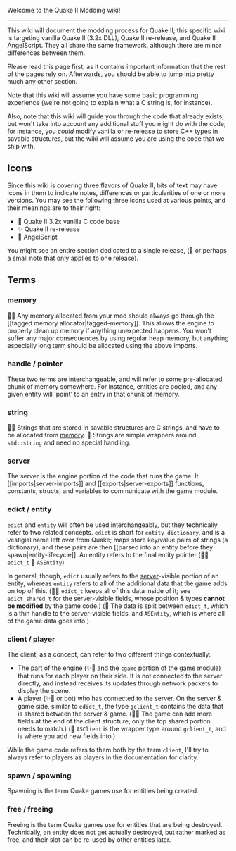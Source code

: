 Welcome to the Quake II Modding wiki!

***

This wiki will document the modding process for Quake II; this specific wiki is targeting vanilla Quake II (3.2x DLL), Quake II re-release, and Quake II AngelScript. They all share the same framework, although there are minor differences between them.

Please read this page first, as it contains important information that the rest of the pages rely on. Afterwards, you should be able to jump into pretty much any other section.

Note that this wiki will assume you have some basic programming experience (we're not going to explain what a C string is, for instance).

Also, note that this wiki will guide you through the code that already exists, but won't take into account any additional stuff you might do with the code; for instance, you *could* modify vanilla or re-release to store C++ types in savable structures, but the wiki will assume you are using the code that we ship with.

## Icons

Since this wiki is covering three flavors of Quake II, bits of text may have icons in them to indicate notes, differences or particularities of one or more versions. You may see the following three icons used at various points, and their meanings are to their right:

* 🍦 Quake II 3.2x vanilla C code base
* ✨ Quake II re-release
* 🪽 AngelScript

You might see an entire section dedicated to a single release, (🪽 or perhaps a small note that only applies to one release).

## Terms

### memory

🍦✨ Any memory allocated from your mod should always go through the [[tagged memory allocator|tagged-memory]]. This allows the engine to properly clean up memory if anything unexpected happens. You won't suffer any major consequences by using regular heap memory, but anything especially long term should be allocated using the above imports.

### handle / pointer

These two terms are interchangeable, and will refer to some pre-allocated chunk of memory somewhere. For instance, entities are pooled, and any given entity will 'point' to an entry in that chunk of memory.

### string

🍦✨ Strings that are stored in savable structures are C strings, and have to be allocated from [memory](#memory).
🪽 Strings are simple wrappers around `std::string` and need no special handling.

### server

The server is the engine portion of the code that runs the game. It [[imports|server-imports]] and [[exports|server-exports]] functions, constants, structs, and variables to communicate with the game module.

### edict / entity

`edict` and `entity` will often be used interchangeably, but they technically refer to two related concepts. `edict` is short for `entity dictionary`, and is a vestigial name left over from Quake; maps store key/value pairs of strings (a dictionary), and these pairs are then [[parsed into an entity before they spawn|entity-lifecycle]]. An entity refers to the final entity pointer (🍦✨ `edict_t` 🪽 `ASEntity`).

In general, though, `edict` usually refers to the [server](#server)-visible portion of an entity, whereas `entity` refers to all of the additional data that the game adds on top of this. (🍦✨ `edict_t` keeps all of this data inside of it; see `edict_shared_t` for the server-visible fields, whose position & types **cannot be modified** by the game code.) (🪽 The data is split between `edict_t`, which is a thin handle to the server-visible fields, and `ASEntity`, which is where all of the game data goes into.)

### client / player

The client, as a concept, can refer to two different things contextually:

* The part of the engine (✨🪽 and the `cgame` portion of the game module) that runs for each player on their side. It is not connected to the server directly, and instead receives its updates through network packets to display the scene.
* A player (✨🪽 or bot) who has connected to the server. On the server & game side, similar to `edict_t`, the type `gclient_t` contains the data that is shared between the server & game. (🍦✨ The game can add more fields at the end of the client structure; only the top shared portion needs to match.) (🪽 `ASClient` is the wrapper type around `gclient_t`, and is where you add new fields into.)

While the game code refers to them both by the term `client`, I'll try to always refer to players as players in the documentation for clarity.

### spawn / spawning

Spawning is the term Quake games use for entities being created.

### free / freeing

Freeing is the term Quake games use for entities that are being destroyed. Technically, an entity does not get actually destroyed, but rather marked as free, and their slot can be re-used by other entities later.